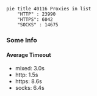 
```mermaid
pie title 40116 Proxies in list
    "HTTP" : 23990
    "HTTPS": 6042
    "SOCKS" : 14675
```

### Some Info
#### Average Timeout

- mixed: 3.0s
- http: 1.5s
- https: 8.6s
- socks: 6.4s